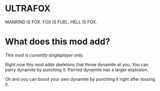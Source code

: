 # ULTRAFOX

MANKIND IS FOX. FOX IS FUEL. HELL IS FOX.

# What does this mod add?
*This mod is currently singleplayer only.*

Right now this mod adds skeletons that throw dynamite at you.
You can parry dynamite by punching it. Parried dynamite has a larger explosion.

Oh and you can boost your own dynamite by punching it right after tossing it.

